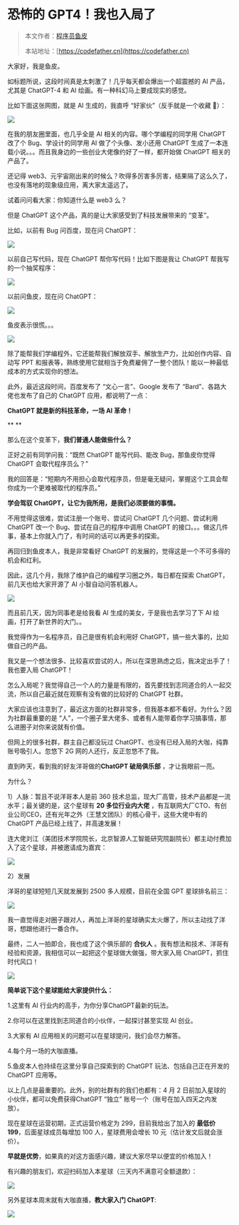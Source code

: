 # 恐怖的 GPT4！我也入局了

> 本文作者：[程序员鱼皮](https://yuyuanweb.feishu.cn/wiki/Abldw5WkjidySxkKxU2cQdAtnah)
>
> 本站地址：[https://codefather.cn](https://codefather.cn)

大家好，我是鱼皮。

如标题所说，这段时间真是太刺激了！几乎每天都会爆出一个超震撼的 AI 产品，尤其是 ChatGPT-4 和 AI 绘画。有一种科幻马上要成现实的感觉。

比如下面这张网图，就是 AI 生成的，我直呼 “好家伙”（反手就是一个收藏 🐶）：

![](https://pic.yupi.icu/5563/202311091241330.png)

在我的朋友圈里面，也几乎全是 AI 相关的内容。哪个学编程的同学用 ChatGPT 改了个 Bug、学设计的同学用 AI 做了个头像、发小还用 ChatGPT 生成了一本连载小说。。。而且我身边的一些创业大佬像约好了一样，都开始做 ChatGPT 相关的产品了。

还记得 web3、元宇宙刚出来的时候么？吹得多厉害多厉害，结果隔了这么久了，也没有落地的现象级应用，离大家太遥远了。

试着问问看大家：你知道什么是 web3 么？

但是 ChatGPT 这个产品，真的是让大家感受到了科技发展带来的 “变革”。

比如，以前有 Bug 问百度，现在问 ChatGPT：

![](https://pic.yupi.icu/5563/202311091241390.png)

以前自己写代码，现在 ChatGPT 帮你写代码！比如下图是我让 ChatGPT 帮我写的一个抽奖程序：

![](https://pic.yupi.icu/5563/202311091241317.png)

以前问鱼皮，现在问 ChatGPT：

![](https://pic.yupi.icu/5563/202311091241377.png)

鱼皮表示很慌。。。

![](https://pic.yupi.icu/5563/202311091241324.png)

除了能帮我们学编程外，它还能帮我们解放双手、解放生产力，比如创作内容、自动写 PPT 和报表等，熟练使用它就相当于免费雇佣了一整个团队！能以一种最低成本的方式实现你的想法。

此外，最近这段时间，百度发布了 “文心一言”、Google 发布了 “Bard”、各路大佬也发布了自己的 ChatGPT 应用，都说明了一点：

**ChatGPT 就是新的科技革命，一场 AI 革命！**

**
**

那么在这个变革下，**我们普通人能做些什么？**



正好之前有同学问我：“既然 ChatGPT 能写代码、能改 Bug，那鱼皮你觉得 ChatGPT 会取代程序员么？”



我的回答是：“短期内不用担心会取代程序员，但是毫无疑问，掌握这个工具会帮你成为一个更难被取代的程序员。”



**学会驾驭 ChatGPT，让它为我所用，是我们必须要做的事情。**



不用觉得这很难，尝试注册一个账号、尝试问 ChatGPT 几个问题、尝试利用 ChatGPT 改一个 Bug、尝试在自己的程序中调用 ChatGPT 的接口。。。做这几件事，基本上你就入门了，有时间的话可以再更多的探索。



再回归到鱼皮本人，我是非常看好 ChatGPT 的发展的，觉得这是一个不可多得的机会和红利。



因此，这几个月，我除了维护自己的编程学习圈之外，每日都在探索 ChatGPT，前几天也给大家开源了 AI 小智自动问答机器人。



![](https://pic.yupi.icu/5563/202311091241407.png)





而且前几天，因为同事老是给我看 AI 生成的美女，于是我也去学习了下 AI 绘画，打开了新世界的大门。。



我觉得作为一名程序员，自己是很有机会利用好 ChatGPT，搞一些大事的，比如做自己的产品。



我又是一个想法很多、比较喜欢尝试的人，所以在深思熟虑之后，我决定出手了！我也要入局 ChatGPT！



怎么入局呢？我觉得自己一个人的力量是有限的，首先要找到志同道合的人一起交流，所以自己最近就在观察有没有做的比较好的 ChatGPT 社群。



大家应该也注意到了，最近这方面的社群非常多，但我基本都不看好。为什么？因为社群最重要的是 “人”，一个圈子里大佬多、或者有人能带着你学习搞事情，那么进圈子对你来说就有价值。



但网上的很多社群，群主自己都没玩过 ChatGPT、也没有已经入局的大咖，纯靠账号吸引人。忽悠下 2G 网的人还行，反正忽悠不了我。



直到昨天，看到我的好友洋哥做的**ChatGPT 破局俱乐部** ，才让我眼前一亮。



为什么？



1）人脉：暂且不说洋哥本人是前 360 技术总监，现大厂高管，技术产品都是一流水平；最关键的是，这个星球有 **20 多位行业内大佬** ，有互联网大厂CTO、有创业公司CEO，还有光年之外（王慧文团队）的核心骨干，这些大佬中有的 ChatGPT 产品已经上线了，并高速发展！



连大佬刘江（美团技术学院院长，北京智源人工智能研究院副院长）都主动付费加入了这个星球，并被邀请成为嘉宾：

![](https://pic.yupi.icu/5563/202311091241907.jpeg)


2）发展

洋哥的星球短短几天就发展到 2500 多人规模，目前在全国 GPT 星球排名前三：

![](https://pic.yupi.icu/5563/202311091241918.jpeg)


我一直觉得走对圈子跟对人，再加上洋哥的星球确实太火爆了，所以主动找了洋哥，想跟他进行一番合作。

最终，二人一拍即合，我也成了这个俱乐部的 **合伙人** 。我有想法和技术、洋哥有经验和资源，我相信可以一起把这个星球做大做强，带大家入局 ChatGPT，抓住时代风口！

![](https://pic.yupi.icu/5563/202311091241934.jpeg)

**简单说下这个星球能给大家提供什么：**

1.这里有 AI 行业内的高手，为你分享ChatGPT最新的玩法。

2.你可以在这里找到志同道合的小伙伴，一起探讨甚至实现 AI 创业。

3.大家有 AI 应用相关的问题可以在星球提问，我们会尽力解答。

4.每个月一场的大咖直播。

5.鱼皮本人也持续在这里分享自己探索到的 ChatGPT 玩法、包括自己正在开发的 ChatGPT 应用等。

以上几点是最重要的。此外，别的社群有的我们也都有：4 月 2 日前加入星球的小伙伴，都可以免费获得ChatGPT “独立” 账号一个（账号在加入四天之内发放）。

现在星球在运营初期，正式运营价格定为 299，目前我给出了加入的 **最低价 199**，后面星球成员每增加 100 人，星球费用会增长 10 元（估计发文后就会涨价）。

**早就是优势**，如果真的对这方面感兴趣，建议大家尽早以便宜的价格加入！

有兴趣的朋友们，欢迎扫码加入本星球（三天内不满意可全额退款）：

![](https://pic.yupi.icu/5563/202311091241029.png)


另外星球本周末就有大咖直播，**教大家入门 ChatGPT**:

![](https://pic.yupi.icu/5563/202311091241090.png)